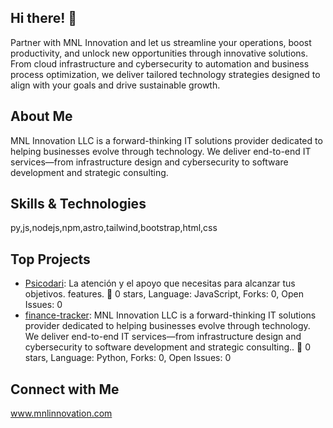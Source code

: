 ## Hi there! 👋

Partner with MNL Innovation and let us streamline your operations, boost productivity, and unlock new opportunities through innovative solutions. From cloud infrastructure and cybersecurity to automation and business process optimization, we deliver tailored technology strategies designed to align with your goals and drive sustainable growth.

## About Me

MNL Innovation LLC is a forward-thinking IT solutions provider dedicated to helping businesses evolve through technology. We deliver end-to-end IT services—from infrastructure design and cybersecurity to software development and strategic consulting.

## Skills & Technologies

py,js,nodejs,npm,astro,tailwind,bootstrap,html,css

## Top Projects

- [Psicodari](https://github.com/Mnl-Innovation/psicodari): La atención y el apoyo que necesitas para alcanzar tus objetivos.
 features. 🌟 0 stars, Language: JavaScript, Forks: 0, Open Issues: 0
- [finance-tracker](https://github.com/Mnl-Innovation/MNL-website): MNL Innovation LLC is a forward-thinking IT solutions provider dedicated to helping businesses evolve through technology. We deliver end-to-end IT services—from infrastructure design and cybersecurity to software development and strategic consulting.. 🌟 0 stars, Language: Python, Forks: 0, Open Issues: 0


## Connect with Me

www.mnlinnovation.com

